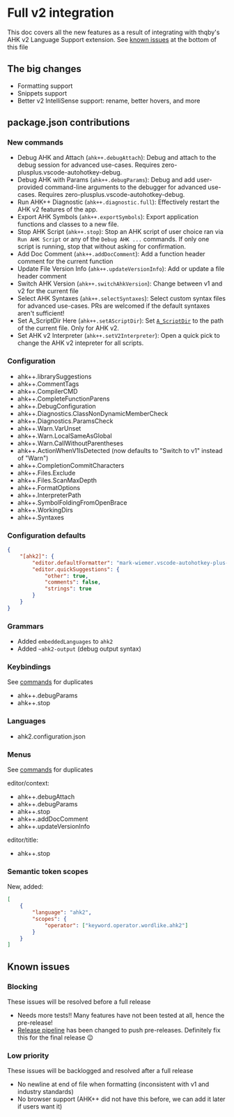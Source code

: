 # Full v2 integration

This doc covers all the new features as a result of integrating with thqby's AHK v2 Language Support extension. See [known issues](#known-issues) at the bottom of this file

## The big changes

-   Formatting support
-   Snippets support
-   Better v2 IntelliSense support: rename, better hovers, and more

## package.json contributions

### New commands

-   Debug AHK and Attach (`ahk++.debugAttach`): Debug and attach to the debug session for advanced use-cases. Requires zero-plusplus.vscode-autohotkey-debug.
-   Debug AHK with Params (`ahk++.debugParams`): Debug and add user-provided command-line arguments to the debugger for advanced use-cases. Requires zero-plusplus.vscode-autohotkey-debug.
-   Run AHK++ Diagnostic (`ahk++.diagnostic.full`): Effectively restart the AHK v2 features of the app.
-   Export AHK Symbols (`ahk++.exportSymbols`): Export application functions and classes to a new file.
-   Stop AHK Script (`ahk++.stop`): Stop an AHK script of user choice ran via `Run AHK Script` or any of the `Debug AHK ...` commands. If only one script is running, stop that without asking for confirmation.
-   Add Doc Comment (`ahk++.addDocComment`): Add a function header comment for the current function
-   Update File Version Info (`ahk++.updateVersionInfo`): Add or update a file header comment
-   Switch AHK Version (`ahk++.switchAhkVersion`): Change between v1 and v2 for the current file
-   Select AHK Syntaxes (`ahk++.selectSyntaxes`): Select custom syntax files for advanced use-cases. PRs are welcomed if the default syntaxes aren't sufficient!
-   Set A_ScriptDir Here (`ahk++.setAScriptDir`): Set [`A_ScriptDir`](https://www.autohotkey.com/docs/v2/Variables.htm#ScriptDir) to the path of the current file. Only for AHK v2.
-   Set AHK v2 Interpreter (`ahk++.setV2Interpreter`): Open a quick pick to change the AHK v2 intepreter for all scripts.

### Configuration

-   ahk++.librarySuggestions
-   ahk++.CommentTags
-   ahk++.CompilerCMD
-   ahk++.CompleteFunctionParens
-   ahk++.DebugConfiguration
-   ahk++.Diagnostics.ClassNonDynamicMemberCheck
-   ahk++.Diagnostics.ParamsCheck
-   ahk++.Warn.VarUnset
-   ahk++.Warn.LocalSameAsGlobal
-   ahk++.Warn.CallWithoutParentheses
-   ahk++.ActionWhenV1IsDetected (now defaults to "Switch to v1" instead of "Warn")
-   ahk++.CompletionCommitCharacters
-   ahk++.Files.Exclude
-   ahk++.Files.ScanMaxDepth
-   ahk++.FormatOptions
-   ahk++.InterpreterPath
-   ahk++.SymbolFoldingFromOpenBrace
-   ahk++.WorkingDirs
-   ahk++.Syntaxes

### Configuration defaults

```json
{
    "[ahk2]": {
        "editor.defaultFormatter": "mark-wiemer.vscode-autohotkey-plus-plus",
        "editor.quickSuggestions": {
            "other": true,
            "comments": false,
            "strings": true
        }
    }
}
```

### Grammars

-   Added `embeddedLanguages` to `ahk2`
-   Added `~ahk2-output` (debug output syntax)

### Keybindings

See [commands](#commands) for duplicates

-   ahk++.debugParams
-   ahk++.stop

### Languages

-   ahk2.configuration.json

### Menus

See [commands](#commands) for duplicates

editor/context:

-   ahk++.debugAttach
-   ahk++.debugParams
-   ahk++.stop
-   ahk++.addDocComment
-   ahk++.updateVersionInfo

editor/title:

-   ahk++.stop

### Semantic token scopes

New, added:

```json
[
    {
        "language": "ahk2",
        "scopes": {
            "operator": ["keyword.operator.wordlike.ahk2"]
        }
    }
]
```

## Known issues

### Blocking

These issues will be resolved before a full release

-   Needs more tests!! Many features have not been tested at all, hence the pre-release!
-   [Release pipeline](../.github/workflows/deploy.yml) has been changed to push pre-releases. Definitely fix this for the final release 😉

### Low priority

These issues will be backlogged and resolved after a full release

-   No newline at end of file when formatting (inconsistent with v1 and industry standards)
-   No browser support (AHK++ did not have this before, we can add it later if users want it)
